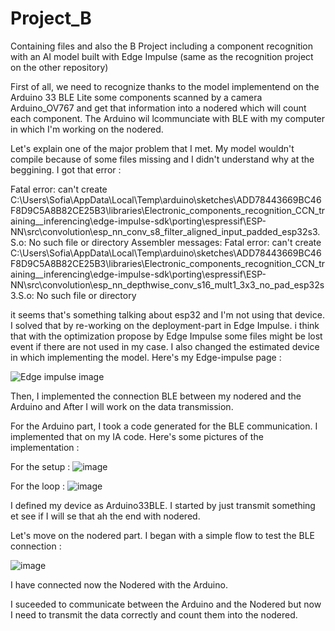 # Project_B
Containing files and also the B Project including a component recognition with an AI model built with Edge Impulse (same as the recognition project on the other repository)


First of all, we need to recognize thanks to the model implementend on the Arduino 33 BLE Lite some components scanned by a camera Arduino_OV767 and get that information into a nodered which will count each component. The Arduino wil lcommunciate with BLE with my computer in which I'm working on the nodered. 



Let's explain one of the major problem that I met. My model wouldn't compile because of some files missing and I didn't understand why at the beggining. I got that error : 

Fatal error: can't create C:\Users\Sofia\AppData\Local\Temp\arduino\sketches\ADD78443669BC46F8D9C5A8B82CE25B3\libraries\Electronic_components_recognition_CCN_training__inferencing\edge-impulse-sdk\porting\espressif\ESP-NN\src\convolution\esp_nn_conv_s8_filter_aligned_input_padded_esp32s3.S.o: No such file or directory
Assembler messages:
Fatal error: can't create C:\Users\Sofia\AppData\Local\Temp\arduino\sketches\ADD78443669BC46F8D9C5A8B82CE25B3\libraries\Electronic_components_recognition_CCN_training__inferencing\edge-impulse-sdk\porting\espressif\ESP-NN\src\convolution\esp_nn_depthwise_conv_s16_mult1_3x3_no_pad_esp32s3.S.o: No such file or directory

it seems that's something talking about esp32 and I'm not using that device. I solved that by re-working on the deployment-part in Edge Impulse. i think that with the optimization propose by Edge Impulse some files might be lost event if there are not used in my case. I also changed the estimated device in which implementing the model. Here's my Edge-impulse page : 



![Edge impulse image](https://github.com/SofianeBNA/Project_B/assets/148438130/7c1a5e56-7197-4ca8-955a-1c46a4bb117d)


Then, I implemented the connection BLE between my nodered and the Arduino and After I will work on the data transmission. 

For the Arduino part, I took a code generated for the BLE communication. I implemented that on my IA code. Here's some pictures of the implementation :

 For the setup : 
 ![image](https://github.com/SofianeBNA/Project_B/assets/148438130/94f40e7b-c062-45c8-8be9-d4fdf0c90951)


For the loop : 
![image](https://github.com/SofianeBNA/Project_B/assets/148438130/13bba41b-4a74-41cc-9cdd-eaf08bc47063)

I defined my device as Arduino33BLE. I started by just transmit something et see if I will se that ah the end with nodered.







Let's move on the nodered part. I began with a simple flow to test the BLE connection : 

![image](https://github.com/SofianeBNA/Project_B/assets/148438130/a549e0be-cb65-4471-9af5-8cec0410c50e)


I have connected now the Nodered with the Arduino. 


I suceeded to communicate between the Arduino and the Nodered but now I need to transmit the data correctly and count them into the nodered. 



